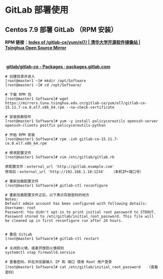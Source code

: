 # GitLab 部署使用

## Centos 7.9 部署 GitLab （RPM 安装）

**RPM 链接：[Index of /gitlab-ce/yum/el7/ | 清华大学开源软件镜像站 | Tsinghua Open Source Mirror](https://mirrors.tuna.tsinghua.edu.cn/gitlab-ce/yum/el7/)**

​                   

​                    **[gitlab/gitlab-ce - Packages · packages.gitlab.com](https://packages.gitlab.com/gitlab/gitlab-ce)**

```
# 创建目录并进入
[root@master1 ~]# mkdir /opt/Software
[root@master1 ~]# cd /opt/Software/

# 下载 RPM 包
[root@master1 Software]# wget https://mirrors.tuna.tsinghua.edu.cn/gitlab-ce/yum/el7/gitlab-ce-15.11.7-ce.0.el7.x86_64.rpm --no-check-certificate

# 安装依赖软件
[root@master1 Software]# yum -y install policycoreutils openssh-server openssh-clients postfix policycoreutils-python

# 开始 RPM 安装
[root@master1 Software]# rpm -ivh gitlab-ce-15.11.7-ce.0.el7.x86_64.rpm

# 修改配置文件
[root@master1 Software]# vim /etc/gitlab/gitlab.rb 

原配置文件：external_url 'http://gitlab.example.com'
修改后：external_url 'http://192.168.1.10:1234'   （本机IP+端口号）

# 重新加载配置文件
[root@master1 Software]# gitlab-ctl reconfigure

# 重新加载配置文件之后，以下表示存放密码的地方
Notes:
Default admin account has been configured with following details:
Username: root
Password: You didn't opt-in to print initial root password to STDOUT.
Password stored to /etc/gitlab/initial_root_password. This file will be cleaned up in first reconfigure run after 24 hours.


# 重启 GitLab
[root@master1 Software]# gitlab-ctl restart

# 关闭防火墙，或者开放防火墙规则
systemctl stop firewalld.service

# 查看密码，并在浏览器输入 IP 和 端口 使用 Root 用户登录
[root@master1 Software]# cat /etc/gitlab/initial_root_password   （查看密码）
```

